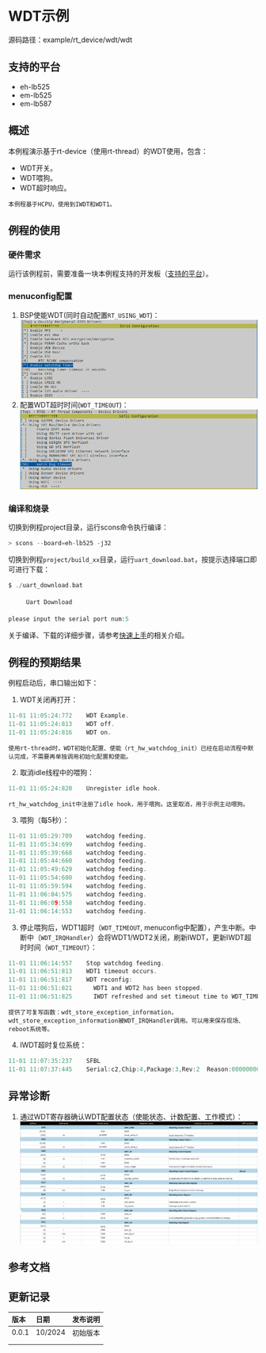 # WDT示例

源码路径：example/rt_device/wdt/wdt

## 支持的平台
<!-- 支持哪些板子和芯片平台 -->
+ eh-lb525
+ em-lb525
+ em-lb587

## 概述
<!-- 例程简介 -->
本例程演示基于rt-device（使用rt-thread）的WDT使用，包含：
+ WDT开关。
+ WDT喂狗。
+ WDT超时响应。
```{tip}
本例程基于HCPU，使用到IWDT和WDT1。
```

## 例程的使用
<!-- 说明如何使用例程，比如连接哪些硬件管脚观察波形，编译和烧写可以引用相关文档。
对于rt_device的例程，还需要把本例程用到的配置开关列出来，比如PWM例程用到了PWM1，需要在onchip菜单里使能PWM1 -->

### 硬件需求
运行该例程前，需要准备一块本例程支持的开发板（[支持的平台](quick_start)）。

### menuconfig配置

1. BSP使能WDT(同时自动配置`RT_USING_WDT`)：
![BSP_USING_WDT](./assets/mc_bsp_using_wdt.png)
2. 配置WDT超时时间(`WDT_TIMEOUT`)：
![BSP_USING_WDT](./assets/mc_wdt_timeout.png)

### 编译和烧录
切换到例程project目录，运行scons命令执行编译：
```c
> scons --board=eh-lb525 -j32
```
切换到例程`project/build_xx`目录，运行`uart_download.bat`，按提示选择端口即可进行下载：
```c
$ ./uart_download.bat

     Uart Download

please input the serial port num:5
```
关于编译、下载的详细步骤，请参考[快速上手](quick_start)的相关介绍。

## 例程的预期结果
<!-- 说明例程运行结果，比如哪几个灯会亮，会打印哪些log，以便用户判断例程是否正常运行，运行结果可以结合代码分步骤说明 -->
例程启动后，串口输出如下：
1. WDT关闭再打开：
```c
11-01 11:05:24:772    WDT Example.
11-01 11:05:24:813    WDT off.
11-01 11:05:24:816    WDT on.
```
```{tip}
使用rt-thread时，WDT初始化配置、使能（rt_hw_watchdog_init）已经在启动流程中默认完成，不需要再单独调用初始化配置和使能。 
```
2. 取消idle线程中的喂狗：
```c
11-01 11:05:24:820    Unregister idle hook.
```
```{tip}
rt_hw_watchdog_init中注册了idle hook，用于喂狗。这里取消，用于示例主动喂狗。
```
3. 喂狗（每5秒）：
```c
11-01 11:05:29:709    watchdog feeding.
11-01 11:05:34:699    watchdog feeding.
11-01 11:05:39:668    watchdog feeding.
11-01 11:05:44:660    watchdog feeding.
11-01 11:05:49:629    watchdog feeding.
11-01 11:05:54:600    watchdog feeding.
11-01 11:05:59:594    watchdog feeding.
11-01 11:06:04:575    watchdog feeding.
11-01 11:06:09:558    watchdog feeding.
11-01 11:06:14:553    watchdog feeding.
```
3. 停止喂狗后，WDT1超时（`WDT_TIMEOUT`, menuconfig中配置），产生中断。中断中（`WDT_IRQHandler`）会将WDT1/WDT2关闭，刷新IWDT，更新IWDT超时时间（`WDT_TIMEOUT`）：
```c
11-01 11:06:14:557    Stop watchdog feeding.
11-01 11:06:51:813    WDT1 timeout occurs.
11-01 11:06:51:817    WDT reconfig:
11-01 11:06:51:821      WDT1 and WDT2 has been stopped.
11-01 11:06:51:825      IWDT refreshed and set timeout time to WDT_TIMEOUT.
```
```{tip}
提供了可复写函数：wdt_store_exception_information，wdt_store_exception_information被WDT_IRQHandler调用。可以用来保存现场、reboot系统等。
```
4. IWDT超时复位系统：
```c
11-01 11:07:35:237    SFBL
11-01 11:07:37:445    Serial:c2,Chip:4,Package:3,Rev:2  Reason:00000000
```


## 异常诊断

1. 通过WDT寄存器确认WDT配置状态（使能状态、计数配置、工作模式）：
![WDT regmap](./assets/wdt_regmap.png)


## 参考文档
<!-- 对于rt_device的示例，rt-thread官网文档提供的较详细说明，可以在这里添加网页链接，例如，参考RT-Thread的[RTC文档](https://www.rt-thread.org/document/site/#/rt-thread-version/rt-thread-standard/programming-manual/device/rtc/rtc) -->

## 更新记录
|版本 |日期   |发布说明 |
|:---|:---|:---|
|0.0.1 |10/2024 |初始版本 |
| | | |
| | | |
